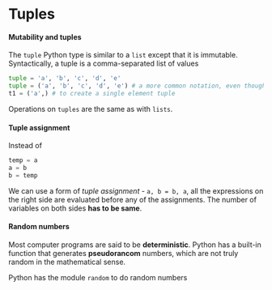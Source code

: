 Tuples
======

#### Mutability and tuples

The `tuple` Python type is similar to a `list` except that it is immutable. Syntactically, a tuple is a comma-separated list of values

```Python
tuple = 'a', 'b', 'c', 'd', 'e'
tuple = ('a', 'b', 'c', 'd', 'e') # a more common notation, even though it is not necessary
t1 = ('a',) # to create a single element tuple
```

Operations on `tuples` are the same as with `lists`.

#### Tuple assignment

Instead of

```Python
temp = a
a = b
b = temp
```

We can use a form of *tuple assignment* - `a, b = b, a`, all the expressions on the right side are evaluated before any of the assignments. The number of variables on both sides **has to be same**.

#### Random numbers

Most computer programs are said to be **deterministic**. Python has a built-in function that generates **pseudorancom** numbers, which are not truly random in the mathematical sense.

Python has the module `random` to do random numbers
